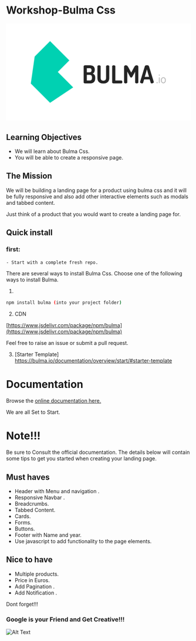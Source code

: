 # Workshop-Bulma Css

<a href="https://bulma.io"><img src="https://raw.githubusercontent.com/jgthms/bulma/master/docs/images/bulma-banner.png" alt="Bulma: a Flexbox CSS framework" style="max-width:100%;" width="600"></a>


## Learning Objectives

- We will learn about Bulma Css.
- You will be able to create a responsive page.


## The Mission
We will be building a landing page for a product using bulma css and it will be fully responsive and also add other interactive elements such as modals and tabbed content.

Just think of a product that you would want to create a landing page for.

## Quick install

### first:
```sh
- Start with a complete fresh repo.
```

There are several ways to install Bulma Css.
Choose one of the following ways to install Bulma.

1.  
```sh
npm install bulma (into your project folder)
```

2.
    CDN
    
[https://www.jsdelivr.com/package/npm/bulma](https://www.jsdelivr.com/package/npm/bulma)

Feel free to raise an issue or submit a pull request.


3. 
    [Starter Template] https://bulma.io/documentation/overview/start/#starter-template


# Documentation

Browse the [online documentation here.](https://bulma.io/documentation/overview/start/)

We are all Set to Start.

# Note!!!
Be sure to Consult the official documentation.
The details below will contain some tips to get you started when creating your landing page.


## Must haves 

- Header with Menu and navigation .
- Responsive Navbar .
- Breadcrumbs.
- Tabbed Content.
- Cards.
- Forms.
- Buttons.
- Footer with Name and year.
- Use javascript to add functionality to the page elements.

## Nice to have

- Multiple products.
- Price in Euros.
- Add Pagination .
- Add Notification .

Dont forget!!! 
### Google is your Friend and Get Creative!!!
![Alt Text](https://media.giphy.com/media/DWUEBCadFCSc0/giphy.gif)